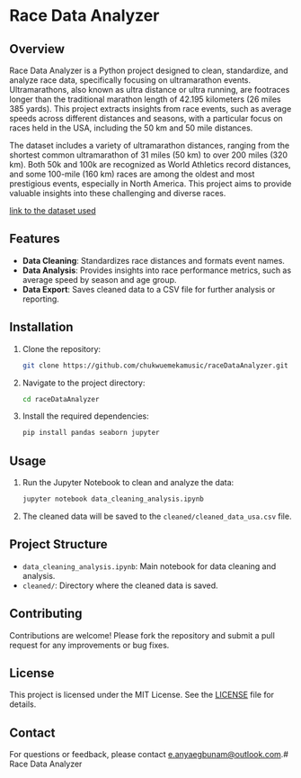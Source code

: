 # Race Data Analyzer

## Overview

Race Data Analyzer is a Python project designed to clean, standardize, and analyze race data, specifically focusing on ultramarathon events. Ultramarathons, also known as ultra distance or ultra running, are footraces longer than the traditional marathon length of 42.195 kilometers (26 miles 385 yards). This project extracts insights from race events, such as average speeds across different distances and seasons, with a particular focus on races held in the USA, including the 50 km and 50 mile distances.

The dataset includes a variety of ultramarathon distances, ranging from the shortest common ultramarathon of 31 miles (50 km) to over 200 miles (320 km). Both 50k and 100k are recognized as World Athletics record distances, and some 100-mile (160 km) races are among the oldest and most prestigious events, especially in North America. This project aims to provide valuable insights into these challenging and diverse races.

[link to the dataset used](https://www.kaggle.com/datasets/aiaiaidavid/the-big-dataset-of-ultra-marathon-running)

## Features

- **Data Cleaning**: Standardizes race distances and formats event names.
- **Data Analysis**: Provides insights into race performance metrics, such as average speed by season and age group.
- **Data Export**: Saves cleaned data to a CSV file for further analysis or reporting.

## Installation

1. Clone the repository:
   ```bash
   git clone https://github.com/chukwuemekamusic/raceDataAnalyzer.git
   ```
2. Navigate to the project directory:
   ```bash
   cd raceDataAnalyzer
   ```
3. Install the required dependencies:
   ```bash
   pip install pandas seaborn jupyter
   ```

## Usage

1. Run the Jupyter Notebook to clean and analyze the data:
   ```bash
   jupyter notebook data_cleaning_analysis.ipynb
   ```
2. The cleaned data will be saved to the `cleaned/cleaned_data_usa.csv` file.

## Project Structure

- `data_cleaning_analysis.ipynb`: Main notebook for data cleaning and analysis.
- `cleaned/`: Directory where the cleaned data is saved.

## Contributing

Contributions are welcome! Please fork the repository and submit a pull request for any improvements or bug fixes.

## License

This project is licensed under the MIT License. See the [LICENSE](LICENSE) file for details.

## Contact

For questions or feedback, please contact [e.anyaegbunam@outlook.com](mailto:e.anyaegbunam@outlook.com).# Race Data Analyzer


